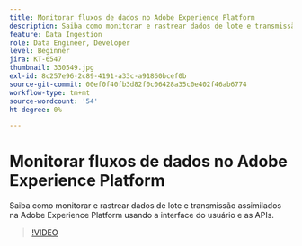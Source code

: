 ```yaml
---
title: Monitorar fluxos de dados no Adobe Experience Platform
description: Saiba como monitorar e rastrear dados de lote e transmissão assimilados na Adobe Experience Platform usando a interface do usuário e as APIs
feature: Data Ingestion
role: Data Engineer, Developer
level: Beginner
jira: KT-6547
thumbnail: 330549.jpg
exl-id: 8c257e96-2c89-4191-a33c-a91860bcef0b
source-git-commit: 00ef0f40fb3d82f0c06428a35c0e402f46ab6774
workflow-type: tm+mt
source-wordcount: '54'
ht-degree: 0%

---
```


# Monitorar fluxos de dados no Adobe Experience Platform

Saiba como monitorar e rastrear dados de lote e transmissão assimilados na Adobe Experience Platform usando a interface do usuário e as APIs.

>[!VIDEO](https://video.tv.adobe.com/v/3409475?learn=on)
